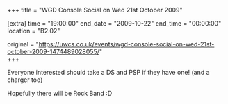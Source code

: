 +++
title = "WGD Console Social on Wed 21st October 2009"

[extra]
time = "19:00:00"
end_date = "2009-10-22"
end_time = "00:00:00"
location = "B2.02"

original = "https://uwcs.co.uk/events/wgd-console-social-on-wed-21st-october-2009-1474489028055/"    
+++

Everyone interested should take a DS and PSP if they have one\! (and a charger too)

Hopefully there will be Rock Band :D

